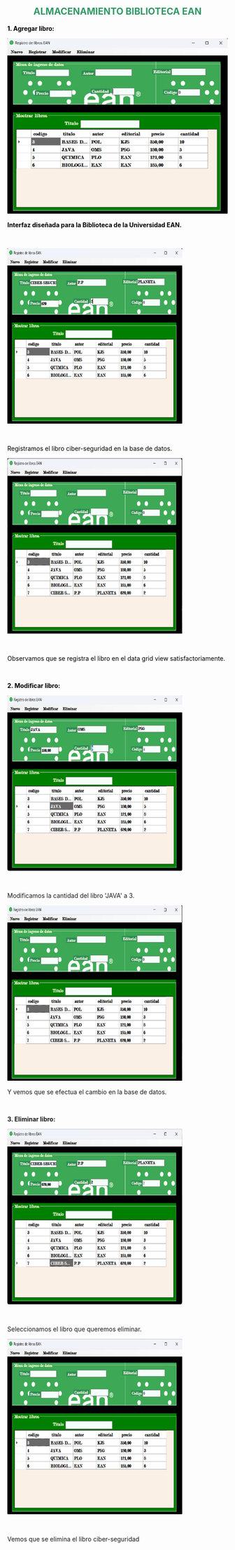 <h2 style="text-align: center;"><span style="color: #339966;"><strong>ALMACENAMIENTO BIBLIOTECA EAN</strong></span></h2>
<p><span style="color: #000000;"><strong>1. Agregar libro:</strong></span></p>
<p><span style="color: #000000;"><strong><img src="ImagenesREADME/InterfazPrincipal.png" alt="Interfaz Principal" width="600" height="400" /></strong></span></p>
<p><span style="color: #000000;"><strong>Interfaz dise&ntilde;ada para la Biblioteca de la Universidad EAN.</strong></span></p>
<p>&nbsp;</p>
<p><span style="color: #000000;"><strong><img src="ImagenesREADME/Inputs registro.png" alt="Inputs para el registro del libro" width="400" height="400" /></strong></span></p>
<p>&nbsp;</p>
<p><span style="color: #000000;">Registramos el libro ciber-seguridad en la base de datos.</span></p>
<p><span style="color: #000000;"><strong><img src="ImagenesREADME/RegistroLibro.png" alt="Registro libro" width="400" height="400" /></strong></span></p>
<p>&nbsp;</p>
<p><span style="color: #000000;">Observamos que se registra el libro en el data grid view satisfactoriamente.</span></p>
<p>&nbsp;</p>
<p><span style="color: #000000;"><strong>2. Modificar libro:</strong></span></p>
<p><span style="color: #000000;"><strong><img src="ImagenesREADME/Input cambio.png" alt="Inputs para modificar el libro" width="400" height="400" /></strong></span></p>
<p>&nbsp;</p>
<p>Modificamos la cantidad del libro 'JAVA' a 3.</p>
<p><img src="ImagenesREADME/LibroModificado.png" alt="Libro modificado" width="400" height="400" /></p>
<p>Y vemos que se efectua el cambio en la base de datos.</p>
<p>&nbsp;</p>
<p><strong>3. Eliminar libro:</strong></p>
<p><strong><img src="ImagenesREADME/Eliminar.png" alt="Selecci&oacute;n del libro a eliminar" width="400" height="400" /></strong></p>
<p>&nbsp;</p>
<p>Seleccionamos el libro que queremos eliminar.</p>
<p><img src="ImagenesREADME/LibroEliminado.png" alt="Libro Eliminado"  width="400" height="400"/></p>
<p>&nbsp;</p>
<p>Vemos que se elimina el libro ciber-seguridad</p>
